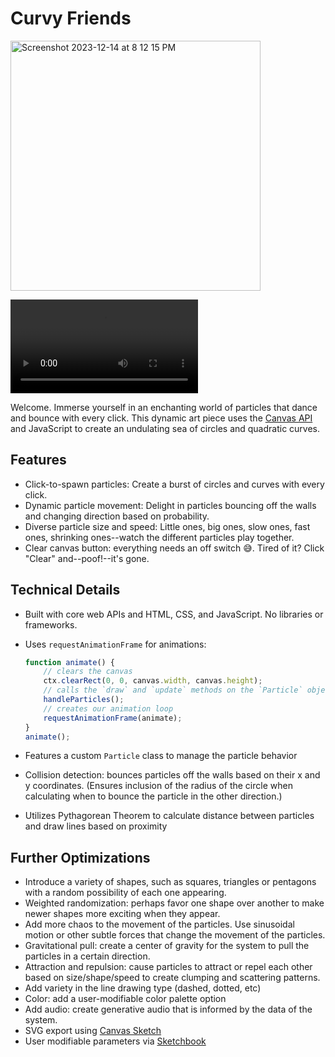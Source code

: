 # Curvy Friends

<img width="400" alt="Screenshot 2023-12-14 at 8 12 15 PM" src="https://github.com/DevinCLane/curvy-friends/assets/8145785/0a0a76fb-0ad9-4c0d-8f4a-f1efe7ae8cef">

<video src="https://github.com/DevinCLane/curvy-friends/assets/8145785/bbe8c68f-1cfd-4a7a-9605-ce5d45b3ae41"></video>



Welcome. Immerse yourself in an enchanting world of particles that dance and bounce with every click. This dynamic art piece uses the [Canvas API](https://developer.mozilla.org/en-US/docs/Web/API/Canvas_API) and JavaScript to create an undulating sea of circles and quadratic curves.

## Features

-   Click-to-spawn particles: Create a burst of circles and curves with every click.
-   Dynamic particle movement: Delight in particles bouncing off the walls and changing direction based on probability.
-   Diverse particle size and speed: Little ones, big ones, slow ones, fast ones, shrinking ones--watch the different particles play together.
-   Clear canvas button: everything needs an off switch 😅. Tired of it? Click "Clear" and--poof!--it's gone.

## Technical Details

-   Built with core web APIs and HTML, CSS, and JavaScript. No libraries or frameworks.
-   Uses `requestAnimationFrame` for animations:

    ```javascript
    function animate() {
        // clears the canvas
        ctx.clearRect(0, 0, canvas.width, canvas.height);
        // calls the `draw` and `update` methods on the `Particle` object
        handleParticles();
        // creates our animation loop
        requestAnimationFrame(animate);
    }
    animate();
    ```

-   Features a custom `Particle` class to manage the particle behavior
-   Collision detection: bounces particles off the walls based on their x and y coordinates. (Ensures inclusion of the radius of the circle when calculating when to bounce the particle in the other direction.)
-   Utilizes Pythagorean Theorem to calculate distance between particles and draw lines based on proximity

## Further Optimizations

-   Introduce a variety of shapes, such as squares, triangles or pentagons with a random possibility of each one appearing.
-   Weighted randomization: perhaps favor one shape over another to make newer shapes more exciting when they appear.
-   Add more chaos to the movement of the particles. Use sinusoidal motion or other subtle forces that change the movement of the particles.
-   Gravitational pull: create a center of gravity for the system to pull the particles in a certain direction.
-   Attraction and repulsion: cause particles to attract or repel each other based on size/shape/speed to create clumping and scattering patterns.
-   Add variety in the line drawing type (dashed, dotted, etc)
-   Color: add a user-modifiable color palette option
-   Add audio: create generative audio that is informed by the data of the system.
-   SVG export using [Canvas Sketch](https://github.com/mattdesl/canvas-sketch)
-   User modifiable parameters via [Sketchbook](https://skbk.cc/#/)
